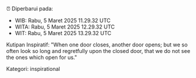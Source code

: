 ⏰ Diperbarui pada:
- WIB: Rabu, 5 Maret 2025 11.29.32 UTC
- WITA: Rabu, 5 Maret 2025 12.29.32 UTC
- WIT: Rabu, 5 Maret 2025 13.29.32 UTC

Kutipan Inspiratif:
"When one door closes, another door opens; but we so often look so long and regretfully upon the closed door, that we do not see the ones which open for us."


Kategori: inspirational

